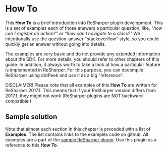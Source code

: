 ---
---

# How To
This **How To** is a brief introduction into ReSharper plugin development. This is a set of examples each of those answers a particular question, like, _"how can I register an action?"_ or _"how can I navigate to a class?"_ We intentionally use the question-answer "stackoverflow" style, so you could quickly get an answer without going into details. 

The examples are very basic and do not provide any extended information about the SDK. For more details, you should refer to other chapters of this guide. In addition, it always worth to take a look at how a particular feature is implemented in ReSharper. For this purpose, you can decompile ReSharper using dotPeek and use it as a big "reference".

DISCLAIMER! Please note that all examples of this **How To** are written for ReSharper 2017.1. This means that if your ReSharper version differs from 2017.1, they might not work (ReSharper plugins are NOT backward-compatible!)
 
## Sample solution
Note that almost each section in this chapter is preceded with a list of **Examples**. The list contains links to the examples code on github. All examples are a part of the [sample ReSharper plugin](https://github.com/JetBrains/sample-resharper-plugin). Use this plugin as a reference to this **How To**. 
